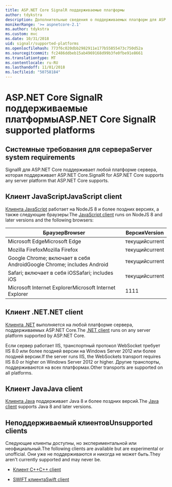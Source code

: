 ```yaml
---
title: ASP.NET Core SignalR поддерживаемые платформы
author: tdykstra
description: Дополнительные сведения о поддерживаемых платформ для ASP.NET Core SignalR.
monikerRange: '>= aspnetcore-2.1'
ms.author: tdykstra
ms.custom: mvc
ms.date: 10/31/2018
uid: signalr/supported-platforms
ms.openlocfilehash: 773f6c020dbb2982911e177b55855473c750d52a
ms.sourcegitcommit: fc2486ddbeb15ab4969168d99b3fe0fbe91e8661
ms.translationtype: MT
ms.contentlocale: ru-RU
ms.lasthandoff: 11/01/2018
ms.locfileid: "50758184"
---
```

# <a name="aspnet-core-signalr-supported-platforms"></a><span data-ttu-id="de037-103">ASP.NET Core SignalR поддерживаемые платформы</span><span class="sxs-lookup"><span data-stu-id="de037-103">ASP.NET Core SignalR supported platforms</span></span>

## <a name="server-system-requirements"></a><span data-ttu-id="de037-104">Системные требования для сервера</span><span class="sxs-lookup"><span data-stu-id="de037-104">Server system requirements</span></span>

<span data-ttu-id="de037-105">SignalR для ASP.NET Core поддерживает любой платформе сервера, которая поддерживает ASP.NET Core.</span><span class="sxs-lookup"><span data-stu-id="de037-105">SignalR for ASP.NET Core supports any server platform that ASP.NET Core supports.</span></span>

## <a name="javascript-client"></a><span data-ttu-id="de037-106">Клиент JavaScript</span><span class="sxs-lookup"><span data-stu-id="de037-106">JavaScript client</span></span>

<span data-ttu-id="de037-107">[Клиента JavaScript](https://www.npmjs.com/package/@aspnet/signalr) работает на NodeJS 8 и более поздних версиях, а также следующие браузеры:</span><span class="sxs-lookup"><span data-stu-id="de037-107">The [JavaScript client](https://www.npmjs.com/package/@aspnet/signalr) runs on NodeJS 8 and later versions and the following browsers:</span></span>

| <span data-ttu-id="de037-108">Браузер</span><span class="sxs-lookup"><span data-stu-id="de037-108">Browser</span></span>                         | <span data-ttu-id="de037-109">Версия</span><span class="sxs-lookup"><span data-stu-id="de037-109">Version</span></span> |
| ------------------------------- | ------- |
| <span data-ttu-id="de037-110">Microsoft Edge</span><span class="sxs-lookup"><span data-stu-id="de037-110">Microsoft Edge</span></span>                  | <span data-ttu-id="de037-111">текущий</span><span class="sxs-lookup"><span data-stu-id="de037-111">current</span></span> |
| <span data-ttu-id="de037-112">Mozilla Firefox</span><span class="sxs-lookup"><span data-stu-id="de037-112">Mozilla Firefox</span></span>                 | <span data-ttu-id="de037-113">текущий</span><span class="sxs-lookup"><span data-stu-id="de037-113">current</span></span> |
| <span data-ttu-id="de037-114">Google Chrome; включает в себя Android</span><span class="sxs-lookup"><span data-stu-id="de037-114">Google Chrome; includes Android</span></span> | <span data-ttu-id="de037-115">текущий</span><span class="sxs-lookup"><span data-stu-id="de037-115">current</span></span> |
| <span data-ttu-id="de037-116">Safari; включает в себя iOS</span><span class="sxs-lookup"><span data-stu-id="de037-116">Safari; includes iOS</span></span>            | <span data-ttu-id="de037-117">текущий</span><span class="sxs-lookup"><span data-stu-id="de037-117">current</span></span> |
| <span data-ttu-id="de037-118">Microsoft Internet Explorer</span><span class="sxs-lookup"><span data-stu-id="de037-118">Microsoft Internet Explorer</span></span>     | <span data-ttu-id="de037-119">11</span><span class="sxs-lookup"><span data-stu-id="de037-119">11</span></span>      |
 
## <a name="net-client"></a><span data-ttu-id="de037-120">Клиент .NET</span><span class="sxs-lookup"><span data-stu-id="de037-120">.NET client</span></span>

<span data-ttu-id="de037-121">[Клиента .NET](https://www.nuget.org/packages/Microsoft.AspNetCore.SignalR/) выполняется на любой платформе сервера, поддерживаемых ASP.NET Core.</span><span class="sxs-lookup"><span data-stu-id="de037-121">The [.NET client](https://www.nuget.org/packages/Microsoft.AspNetCore.SignalR/) runs on any server platform supported by ASP.NET Core.</span></span>

<span data-ttu-id="de037-122">Если сервер работает IIS, транспортный протокол WebSocket требует IIS 8.0 или более поздней версии на Windows Server 2012 или более поздней версии.</span><span class="sxs-lookup"><span data-stu-id="de037-122">If the server runs IIS, the WebSockets transport requires IIS 8.0 or higher on Windows Server 2012 or higher.</span></span> <span data-ttu-id="de037-123">Другие транспорты, поддерживаются на всех платформах.</span><span class="sxs-lookup"><span data-stu-id="de037-123">Other transports are supported on all platforms.</span></span>

## <a name="java-client"></a><span data-ttu-id="de037-124">Клиент Java</span><span class="sxs-lookup"><span data-stu-id="de037-124">Java client</span></span>

<span data-ttu-id="de037-125">[Клиента Java](https://search.maven.org/artifact/com.microsoft.aspnet/signalr) поддерживает Java 8 и более поздних версий.</span><span class="sxs-lookup"><span data-stu-id="de037-125">The [Java client](https://search.maven.org/artifact/com.microsoft.aspnet/signalr) supports Java 8 and later versions.</span></span>

## <a name="unsupported-clients"></a><span data-ttu-id="de037-126">Неподдерживаемый клиентов</span><span class="sxs-lookup"><span data-stu-id="de037-126">Unsupported clients</span></span>

<span data-ttu-id="de037-127">Следующие клиенты доступны, но экспериментальной или неофициальный.</span><span class="sxs-lookup"><span data-stu-id="de037-127">The following clients are available but are experimental or unofficial.</span></span> <span data-ttu-id="de037-128">Они уже не поддерживаются и никогда не может быть.</span><span class="sxs-lookup"><span data-stu-id="de037-128">They aren't currently supported and may never be.</span></span>

* [<span data-ttu-id="de037-129">Клиент C++</span><span class="sxs-lookup"><span data-stu-id="de037-129">C++ client</span></span>](https://github.com/aspnet/SignalR/tree/master/clients/cpp)

* [<span data-ttu-id="de037-130">SWIFT клиента</span><span class="sxs-lookup"><span data-stu-id="de037-130">Swift client</span></span>](https://github.com/moozzyk/SignalR-Client-Swift)
